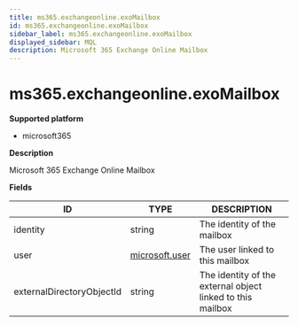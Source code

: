 ```yaml
---
title: ms365.exchangeonline.exoMailbox
id: ms365.exchangeonline.exoMailbox
sidebar_label: ms365.exchangeonline.exoMailbox
displayed_sidebar: MQL
description: Microsoft 365 Exchange Online Mailbox
---
```


# ms365.exchangeonline.exoMailbox

**Supported platform**

- microsoft365

**Description**

Microsoft 365 Exchange Online Mailbox

**Fields**

| ID                        | TYPE                                | DESCRIPTION                                                |
| ------------------------- | ----------------------------------- | ---------------------------------------------------------- |
| identity                  | string                              | The identity of the mailbox                                |
| user                      | [microsoft.user](microsoft.user.md) | The user linked to this mailbox                            |
| externalDirectoryObjectId | string                              | The identity of the external object linked to this mailbox |
